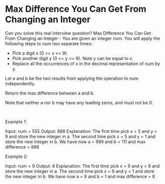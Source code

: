 # Max Difference You Can Get From Changing an Integer

Can you solve this real interview question? Max Difference You Can Get From Changing an Integer - You are given an integer num. You will apply the following steps to num two separate times:

 * Pick a digit x (0 <= x <= 9).
 * Pick another digit y (0 <= y <= 9). Note y can be equal to x.
 * Replace all the occurrences of x in the decimal representation of num by y.

Let a and b be the two results from applying the operation to num independently.

Return the max difference between a and b.

Note that neither a nor b may have any leading zeros, and must not be 0.

 

Example 1:


Input: num = 555
Output: 888
Explanation: The first time pick x = 5 and y = 9 and store the new integer in a.
The second time pick x = 5 and y = 1 and store the new integer in b.
We have now a = 999 and b = 111 and max difference = 888


Example 2:


Input: num = 9
Output: 8
Explanation: The first time pick x = 9 and y = 9 and store the new integer in a.
The second time pick x = 9 and y = 1 and store the new integer in b.
We have now a = 9 and b = 1 and max difference = 8